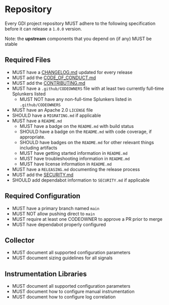 # Repository

Every GDI project repository MUST adhere to the following specification before
it can release a `1.0.0` version.

Note: the **upstream** components that you depend on (if any) MUST be stable

## Required Files

- MUST have a [CHANGELOG.md](templates/CHANGELOG.md) updated for every release
- MUST add the [CODE_OF_CONDUCT.md](templates/CODE_OF_CONDUCT.md)
- MUST add the [CONTRIBUTING.md](templates/CONTRIBUTING.md)
- MUST have a `.github/CODEOWNERS` file with at least two currently full-time Splunkers listed
  - MUST NOT have any non-full-time Splunkers listed in `.github/CODEOWNERS`
- MUST have an Apache 2.0 `LICENSE` file
- SHOULD have a `MIGRATING.md` if applicable
- MUST have a `README.md`
  - MUST have a badge on the `README.md` with build status
  - SHOULD have a badge on the `README.md` with code coverage, if appropriate.
  - SHOULD have badges on the `README.md` for other relevant things including artifacts
  - MUST have getting started information in `README.md`
  - MUST have troubleshooting information in `README.md`
  - MUST have license information in `README.md`
- MUST have a `RELEASING.md` documenting the release process
- MUST add the [SECURITY.md](templates/SECURITY.md)
- SHOULD add dependabot information to `SECURITY.md` if applicable

## Required Configuration

- MUST have a primary branch named `main`
- MUST NOT allow pushing direct to `main`
- MUST require at least one CODEOWNER to approve a PR prior to merge
- MUST have dependabot properly configured

## Collector

- MUST document all supported configuration parameters
- MUST document sizing guidelines for all signals

## Instrumentation Libraries

- MUST document all supported configuration parameters
- MUST document how to configure manual instrumentation
- MUST document how to configure log correlation
